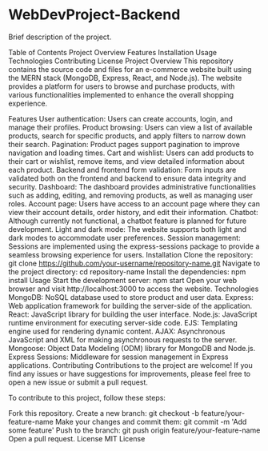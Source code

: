 # WebDevProject-Backend

Brief description of the project.

Table of Contents
Project Overview
Features
Installation
Usage
Technologies
Contributing
License
Project Overview
This repository contains the source code and files for an e-commerce website built using the MERN stack (MongoDB, Express, React, and Node.js). The website provides a platform for users to browse and purchase products, with various functionalities implemented to enhance the overall shopping experience.

Features
User authentication: Users can create accounts, login, and manage their profiles.
Product browsing: Users can view a list of available products, search for specific products, and apply filters to narrow down their search.
Pagination: Product pages support pagination to improve navigation and loading times.
Cart and wishlist: Users can add products to their cart or wishlist, remove items, and view detailed information about each product.
Backend and frontend form validation: Form inputs are validated both on the frontend and backend to ensure data integrity and security.
Dashboard: The dashboard provides administrative functionalities such as adding, editing, and removing products, as well as managing user roles.
Account page: Users have access to an account page where they can view their account details, order history, and edit their information.
Chatbot: Although currently not functional, a chatbot feature is planned for future development.
Light and dark mode: The website supports both light and dark modes to accommodate user preferences.
Session management: Sessions are implemented using the express-sessions package to provide a seamless browsing experience for users.
Installation
Clone the repository: git clone https://github.com/your-username/repository-name.git
Navigate to the project directory: cd repository-name
Install the dependencies: npm install
Usage
Start the development server: npm start
Open your web browser and visit http://localhost:3000 to access the website.
Technologies
MongoDB: NoSQL database used to store product and user data.
Express: Web application framework for building the server-side of the application.
React: JavaScript library for building the user interface.
Node.js: JavaScript runtime environment for executing server-side code.
EJS: Templating engine used for rendering dynamic content.
AJAX: Asynchronous JavaScript and XML for making asynchronous requests to the server.
Mongoose: Object Data Modeling (ODM) library for MongoDB and Node.js.
Express Sessions: Middleware for session management in Express applications.
Contributing
Contributions to the project are welcome! If you find any issues or have suggestions for improvements, please feel free to open a new issue or submit a pull request.

To contribute to this project, follow these steps:

Fork this repository.
Create a new branch: git checkout -b feature/your-feature-name
Make your changes and commit them: git commit -m 'Add some feature'
Push to the branch: git push origin feature/your-feature-name
Open a pull request.
License
MIT License
